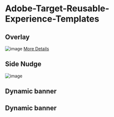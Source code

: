 # Adobe-Target-Reusable-Experience-Templates


## Overlay

![image](https://user-images.githubusercontent.com/101316657/162180080-e762cf92-104c-4c10-9b5f-9974c816b607.png)
[More Details](https://github.com/pierian-co/Adobe-Target-Reusable-Experience-Templates/blob/main/Reusable%20Templates%20Details)
           
## Side Nudge

![image](https://user-images.githubusercontent.com/101316657/162182285-2e95a970-d9fc-47be-bd59-de52d6962232.png)

## Dynamic banner


## Dynamic banner
